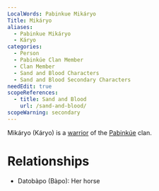 ```yaml
---
LocalWords: Pabinkue Mikáryo
Title: Mikáryo
aliases:
  - Pabinkue Mikáryo
  - Káryo
categories:
  - Person
  - Pabinkúe Clan Member
  - Clan Member
  - Sand and Blood Characters
  - Sand and Blood Secondary Characters
needEdit: true
scopeReferences:
  - title: Sand and Blood
    url: /sand-and-blood/
scopeWarning: secondary
---
```


Mikáryo (Káryo) is a [warrior](/kyōti-warrior/) of the [Pabinkúe]() clan.

# Relationships

* Datobàpo (Bàpo): Her horse
